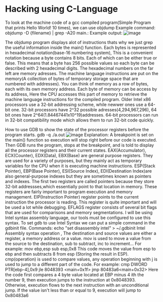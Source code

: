 # Hacking using C-Language
To look at the machine code of a gcc compiled program(Simple Program that prints Hello World! 10 times), we can use objdump
Example command:
objdump -D {filename} | grep -A20 main.:
Example output:
![image](https://user-images.githubusercontent.com/42641723/171374873-26c895fb-0d4f-40a0-aacf-8722fd2a1bae.png)


The objdump program displays alot of instructions thats why we just grep the useful information inside the main() function.
Each bytes is represented in hexadecimal notation(base-16 numbering system), This is a convenient notation because a byte contains 8 bits. Each of which can be either true or false.
This means that a byte has 256 possible values so each byte can be described with 2 hexadecimal digits.
The hexadecimal numbers on the far left are memory adresses. The machine language instructions are put on the memory(A collection of bytes of temporary storage space that are numbered with addresses).
You can think of memory as a row of bytes, each with its own memory address. Each byte of memory can be access by its address, Here the CPU accesses this part of memory to retrieve the machine language instructions for the compiled program.
Older Intel x86 processors use a 32-bit addressing scheme, while newwer ones use a 64-bit one. 32-bit processors have 2^32 possible adresses(4,294,967,296), 64 bit ones have 2^64(1.84467441x10^19)addresses.
64-bit processors can run in 32-bit compatibility mode which allows them to run 32-bit code quickly.

How to use GDB to show the state of the processor registers before the program starts.
gdb -q ./a.out
![image](https://i.ibb.co/jwrD1Mz/image.png)
Explanation:
A breakpoint is set on the main() function so execution will stop right
before our code is executed. Then GDB runs the program, stops at the
breakpoint, and is told to display all the processor registers and their
current states.
EAX(Accumulator), ECX(Counter), EDX(Data), EBX(Base) are general purpose registers. They are used for a variety of purposes, but they mainly
act as temporary variables for the CPU when it is executing machine
instructions.
ESP(Stack Pointer), EBP(Base Pointer), ESI(Source Index), EDI(Destination Index)are also general-purpose indexes but they are sometimes known as pointers and indexes. 
The first two registers are called pointers because they store 32-bit addressses,which essentially point to that location in memory. These registers
are fairly important to program execution and memory management.
EIP(Instruction Pointer) register points to the current instruction the processor is reading. This register is quite important and will be used a lot while debugging.
EFLAGS register consists of several bit flags that are used for comparisons and memory segmentations.
I will be using Intel syntax assembly language, our tools must be configured to use this syntax. To set gdb to use Intel Syntax we can put a simple command in the gdbinit file.
Commands:
echo "set disassembly intel" > ~/.gdbinit
Intel Assembly syntax
operation <destination>, <source>
The destination and source values are either a register, a memory address or a value.
mov is used to move a value from the source to the destination, sub to subtract, inc to increment...
For example:
mov ebp,esp
sub esp,0x8
This code moves the value from esp to ebp and then subtracts 8 from esp
(Storing the result in ESP).
cmp(operation) is used to compare values, any operation beginning with j is used to jump to a different part of the code.
For example:
cmp DWORD PTR[ebp-4],0x9
jle 8048393 <main+0x1f>
jmp 80483a6<main+0x32>
Here the code first compares a 4 byte value located at EBP minus 4 ith the number 9, then execution jumps to the instruction at 0x8048393. Otherwise, execution flows to the next instruction with an unconditional jump.
If the value isn't less than or equal to 9, execution will jump to 0x80483a6




